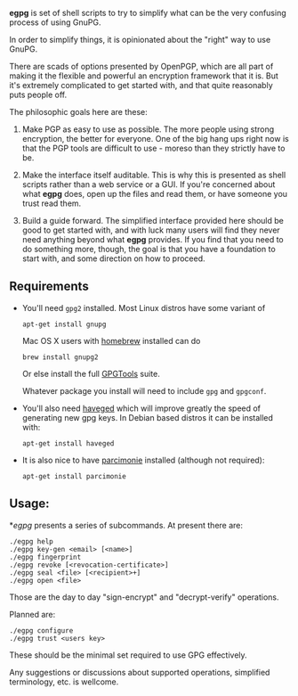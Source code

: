 **egpg** is set of shell scripts to try to simplify what can be the
very confusing process of using GnuPG.

In order to simplify things, it is opinionated about the "right" way
to use GnuPG.

There are scads of options presented by OpenPGP, which are all part of
making it the flexible and powerful an encryption framework that it
is. But it's extremely complicated to get started with, and that quite
reasonably puts people off.

The philosophic goals here are these:

1. Make PGP as easy to use as possible. The more people using strong
   encryption, the better for everyone. One of the big hang ups right
   now is that the PGP tools are difficult to use - moreso than they
   strictly have to be.

2. Make the interface itself auditable. This is why this is presented
   as shell scripts rather than a web service or a GUI. If you're
   concerned about what **egpg** does, open up the files and read
   them, or have someone you trust read them.

3. Build a guide forward. The simplified interface provided here
   should be good to get started with, and with luck many users will
   find they never need anything beyond what **egpg** provides. If you
   find that you need to do something more, though, the goal is that
   you have a foundation to start with, and some direction on how to
   proceed.


## Requirements

 - You'll need `gpg2` installed. Most Linux distros have some variant
   of

   `apt-get install gnupg`

   Mac OS X users with [homebrew][1] installed can do

   `brew install gnupg2`

   Or else install the full [GPGTools][2] suite.

   Whatever package you install will need to include `gpg` and
   `gpgconf`.

 - You'll also need [haveged][3] which will improve greatly the speed
   of generating new gpg keys. In Debian based distros it can be
   installed with:

   `apt-get install haveged`

 - It is also nice to have [parcimonie][4] installed (although not required):

   `apt-get install parcimonie`


## Usage:

**egpg* presents a series of subcommands. At present there are:

```
./egpg help
./egpg key-gen <email> [<name>]
./egpg fingerprint
./egpg revoke [<revocation-certificate>]
./egpg seal <file> [<recipient>+]
./egpg open <file>
```

Those are the day to day "sign-encrypt" and "decrypt-verify"
operations.

Planned are:

```
./egpg configure
./egpg trust <users key>
```

These should be the minimal set required to use GPG effectively.

Any suggestions or discussions about supported operations, simplified
terminology, etc. is wellcome.


[1]: http://brew.sh/
[2]: https://gpgtools.org/
[3]: http://www.issihosts.com/haveged/
[4]: https://gaffer.ptitcanardnoir.org/intrigeri/code/parcimonie/

